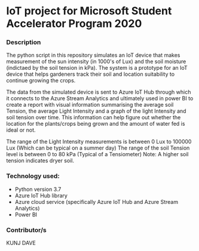 # IoT project for Microsoft Student Accelerator Program 2020

### Description
The python script in this repository simulates an IoT device that makes measurement of the sun intensity (in 1000's of Lux) and the soil moisture (indictaed by the soil tension in kPa). The system is a prototype for an IoT device that helps gardeners track their soil and location suitability to continue growing the crops.

The data from the simulated device is sent to Azure IoT Hub through which it connects to the Azure Stream Analytics and ultimately used in power BI to create a report with visual information summarising the average soil Tension, the average Light Intensity and a graph of the light Intensity and soil tension over time. This information can help figure out whether the location for the plants/crops being grown and the amount of water fed is ideal or not.

The range of the Light Intensity measurements is between 0 Lux to 100000 Lux (Which can be typical on a summer day)
The range of the soil Tension level is between 0 to 80 kPa (Typical of a Tensiometer)
Note: A higher soil tension indicates dryer soil.

### Technology used:
- Python version 3.7
- Azure IoT Hub library
- Azure cloud service (specifically Azure IoT Hub and Azure Stream Analytics)
- Power BI 

### Contributor/s
KUNJ DAVE
